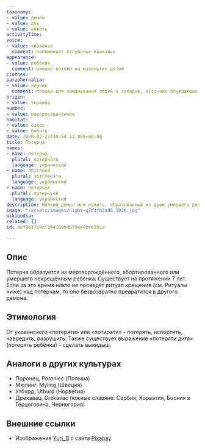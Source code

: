 ```yaml
---
taxonomy:
- value: демон
- value: дух
- value: нежить
activityTime: 
voice:
- value: кваканье
  comment: напоминает лягушачье кваканье
appearance:
- value: ребёнок
  comment: внешне похожи на маленьких детей
clothes: 
paraphernalia:
- value: ночник
  comment: плошка для заманивания людей в западню, источник блуждающих болотных огоньков
origin:
- value: Украина
number:
- value: распространённое
habitat:
- value: озеро
- value: болото
date: 2020-02-22T10:54:12.000+00:00
title: Потерча
names:
- name: потерча́
  plural: потерча́та
  language: украинский
- name: збігленя́
  plural: збігленя́та
  language: украинский
- name: потерчу́к
  plural: потерчуки́
  language: украинский
description: Мелкий демон или нежить, образованный из души умершего ребёнка
image: "/assets/images/night-g7d4fb2ad6_1920.jpg"
wikipedia: 
related: []
id: 4ef8e1739cf344109bdbf04efbce101a

---
```

## Опис

Потерча образуется из мертворождённого, абортированного или умершего некрещённым ребёнка. Существует на протяжении 7 лет. Если за это время никто не проведёт ритуал крещения (см. Ритуалы ниже) над потерчам, то оно безвозвратно превратится в другого демона.

## Этимология

От украинского «потеряти» или «потирати» - потерять, испортить, навредить, разрушить. Также существует выражение «потеряти дитя» (потерять ребёнка) - сделать выкидыш.

## Аналоги в других культурах

* Поронец, Poroniec (Польша)
* Мюлинг, Myling (Швеция)
* Утбурд, Utburd (Норвегия)
* Дрекавац, Drekavac (южные славяне: Сербия, Хорватия, Босния и Герцоговина, Черногория)

## Внешние ссылки

* Изображение <a href="https://pixabay.com/users/yuri_b-2216431/?utm_source=link-attribution&amp;utm_medium=referral&amp;utm_campaign=image&amp;utm_content=3078326">Yuri_B</a> с сайта <a href="https://pixabay.com/?utm_source=link-attribution&amp;utm_medium=referral&amp;utm_campaign=image&amp;utm_content=3078326">Pixabay</a>
